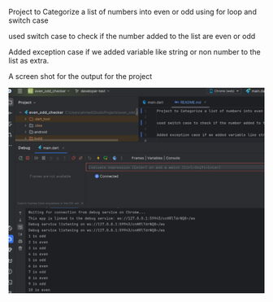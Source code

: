 Project to Categorize a list of numbers into even or odd using for loop and switch case

used switch case to check if the number added to the list are even or odd

Added exception case if we added variable like string or non number to the list as extra.

A screen shot for the output for the project

![img.png](img.png)